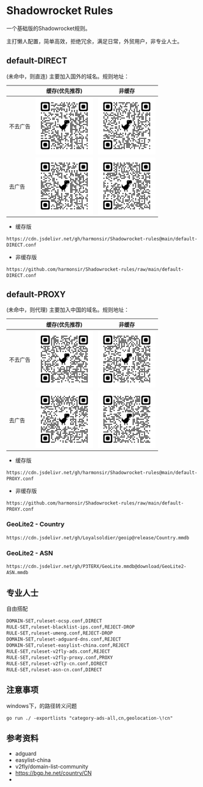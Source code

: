 # Shadowrocket Rules

一个基础版的Shadowrocket规则。

主打懒人配置，简单高效，拒绝冗余，满足日常，外贸用户，非专业人士。


## default-DIRECT

(未命中，则直连) 主要加入国外的域名。规则地址：

|        | 缓存(优先推荐)                                                            | 非缓存                                                                  |
|--------|-------------------------------------------------------------------------|------------------------------------------------------------------------|
| 不去广告 | <img src=".github/qrcode/cdn_default-DIRECT.png?raw=true" width="150">  | <img src=".github/qrcode/gh_default-DIRECT.png?raw=true" width="150"> |
| 去广告   | <img src=".github/qrcode/cdn_advance-DIRECT.png?raw=true" width="150">  | <img src=".github/qrcode/gh_advance-DIRECT.png?raw=true" width="150"> |

- 缓存版
```
https://cdn.jsdelivr.net/gh/harmonsir/Shadowrocket-rules@main/default-DIRECT.conf
```

- 非缓存版
```
https://github.com/harmonsir/Shadowrocket-rules/raw/main/default-DIRECT.conf
```


## default-PROXY

(未命中，则代理) 主要加入中国的域名。规则地址：

|        | 缓存(优先推荐)                                                          | 非缓存                                                                |
|--------|-----------------------------------------------------------------------|----------------------------------------------------------------------|
| 不去广告 | <img src=".github/qrcode/cdn_default-PROXY.png?raw=true" width="150"> | <img src=".github/qrcode/gh_default-PROXY.png?raw=true" width="150"> |
| 去广告   | <img src=".github/qrcode/cdn_advance-PROXY.png?raw=true" width="150"> | <img src=".github/qrcode/gh_advance-PROXY.png?raw=true" width="150"> |

- 缓存版
```
https://cdn.jsdelivr.net/gh/harmonsir/Shadowrocket-rules@main/default-PROXY.conf
```

- 非缓存版
```
https://github.com/harmonsir/Shadowrocket-rules/raw/main/default-PROXY.conf
```


### GeoLite2 - Country

```
https://cdn.jsdelivr.net/gh/Loyalsoldier/geoip@release/Country.mmdb
```

### GeoLite2 - ASN

```
https://cdn.jsdelivr.net/gh/P3TERX/GeoLite.mmdb@download/GeoLite2-ASN.mmdb
```


## 专业人士

自由搭配

```
DOMAIN-SET,ruleset-ocsp.conf,DIRECT
RULE-SET,ruleset-blacklist-ips.conf,REJECT-DROP
RULE-SET,ruleset-umeng.conf,REJECT-DROP
DOMAIN-SET,ruleset-adguard-dns.conf,REJECT
DOMAIN-SET,ruleset-easylist-china.conf,REJECT
RULE-SET,ruleset-v2fly-ads.conf,REJECT
RULE-SET,ruleset-v2fly-proxy.conf,PROXY
RULE-SET,ruleset-v2fly-cn.conf,DIRECT
RULE-SET,ruleset-asn-cn.conf,DIRECT
```


## 注意事项

windows下，的路径转义问题

```
go run ./ -exportlists "category-ads-all,cn,geolocation-\!cn"
```


## 参考资料

- adguard
- easylist-china
- v2fly/domain-list-community
- https://bgp.he.net/country/CN
- 
